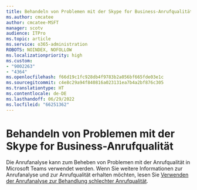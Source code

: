 ```yaml
---
title: Behandeln von Problemen mit der Skype for Business-Anrufqualität
ms.author: cmcatee
author: cmcatee-MSFT
manager: scotv
audience: ITPro
ms.topic: article
ms.service: o365-administration
ROBOTS: NOINDEX, NOFOLLOW
ms.localizationpriority: high
ms.custom:
- "9002263"
- "4364"
ms.openlocfilehash: f66d19c1fc928db4f9783b2a056bf665fde03e1c
ms.sourcegitcommit: c4e8c29a94f840816a023131ea7b4a2bf876c305
ms.translationtype: HT
ms.contentlocale: de-DE
ms.lasthandoff: 06/29/2022
ms.locfileid: "66251362"
---
```

# <a name="troubleshoot-skype-for-business-call-quality"></a>Behandeln von Problemen mit der Skype for Business-Anrufqualität

Die Anrufanalyse kann zum Beheben von Problemen mit der Anrufqualität in Microsoft Teams verwendet werden. Wenn Sie weitere Informationen zur Anrufanalyse und zur Anrufqualität erhalten möchten, lesen Sie [Verwenden der Anrufanalyse zur Behandlung schlechter Anrufqualität](https://docs.microsoft.com/MicrosoftTeams/use-call-analytics-to-troubleshoot-poor-call-quality).
